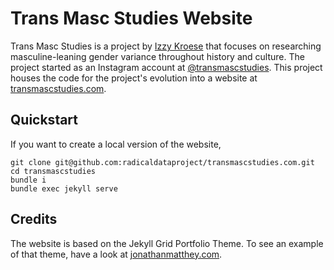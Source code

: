 # Trans Masc Studies Website

Trans Masc Studies is a project by [Izzy Kroese](https://www.izzykroese.co.uk/) that focuses on researching masculine-leaning gender variance throughout history and culture. The project started as an Instagram account at [@transmascstudies](https://www.instagram.com/transmascstudies/). This project houses the code for the project's evolution into a website at [transmascstudies.com](https://transmascstudies.com).

## Quickstart

If you want to create a local version of the website,

```
git clone git@github.com:radicaldataproject/transmascstudies.com.git
cd transmascstudies
bundle i
bundle exec jekyll serve
```

## Credits

The website is based on the Jekyll Grid Portfolio Theme. To see an example of that theme, have a look at [jonathanmatthey.com](http://jonathanmatthey.com).